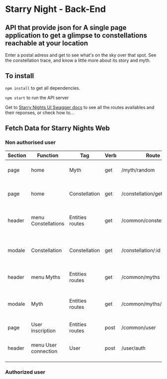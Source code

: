 # Starry Night - Back-End

## API that provide json for A single page application to get a glimpse to constellations reachable at your location

Enter a postal adress and get to see what's on the sky over that spot. See the constellation trace, and know a little more about its story and myth.

## To install

```npm install``` to get all dependencies.

```npm start``` to run the API server

Get to [Starry Nights UI Swagger docs](http://localhost:3001/api-docs/) to see all the routes availables and their reponses, or check how to...

## Fetch Data for Starry Nights Web

### Non authorised user

| Section | Function             | Tag             | Verb | Route                      | Description                                                |
|---------|----------------------|-----------------|------|----------------------------|------------------------------------------------------------|
| page    | home                 | Myth            | get  | /myth/random               | A random myth and its constellation                        |
| page    | home                 | Constellation   | get  | /constellation/getAllNames | All constellations names for the search bar                |
| header  | menu Constellations  | Entities routes | get  | /common/constellations     | All constellations with full details                       |
| modale  | Constellation        | Constellation   | get  | /constellation/:id         | A single constellation with full details and myth (if any) |
| header  | menu Myths           | Entities routes | get  | /common/myths              | All myths with full details                                |
| modale  | Myth                 | Entities routes | get  | /common/myths/:id          | A single myth with full details and celestial body         | *
| page    | User inscription     | Entities routes | post | /common/user               | Create a new user                                          |
| header  | menu User connection | User            | post | /user/auth                 | Checks password to allow connection                        |

### Authorized user
